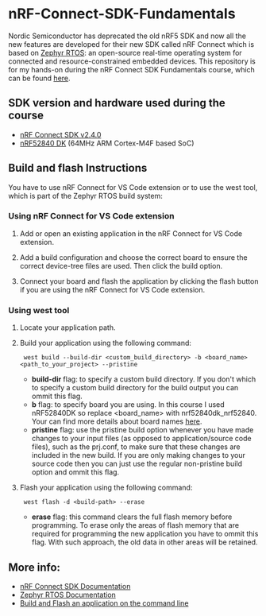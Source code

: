 # nRF-Connect-SDK-Fundamentals
Nordic Semiconductor has deprecated the old nRF5 SDK and now all the new features are developed for their new SDK called nRF Connect which is based on [Zephyr RTOS](https://github.com/zephyrproject-rtos/zephyr): an open-source real-time operating system for connected and resource-constrained embedded devices. This repository is for my hands-on during the nRF Connect SDK Fundamentals course, which can be found [here](https://academy.nordicsemi.com/courses/nrf-connect-sdk-fundamentals/).

## SDK version and hardware used during the course 
- [nRF Connect SDK v2.4.0](https://developer.nordicsemi.com/nRF_Connect_SDK/doc/2.4.0/nrf/index.html)
- [nRF52840 DK](https://www.nordicsemi.com/Products/Development-hardware/nrf52840-dk) (64MHz ARM Cortex-M4F based SoC)

## Build and flash Instructions
You have to use nRF Connect for VS Code extension or to use the west tool, which is part of the Zephyr RTOS build system:

### Using nRF Connect for VS Code extension ###
1. Add or open an existing application in the nRF Connect for VS Code extension.

2. Add a build configuration and choose the correct board to ensure the correct device-tree files are used. Then click the build option. 

3. Connect your board and flash the application by clicking the flash button if you are using the nRF Connect for VS Code extension.

### Using west tool ###
1. Locate your application path.
2. Build your application using the following command:

        west build --build-dir <custom_build_directory> -b <board_name> <path_to_your_project> --pristine

   - **build-dir** flag: to specify a custom build directory. If you don't which to specify a custom build directory for the build output you can ommit this flag.
   - **b** flag: to specify board you are using. In this course I used nRF52840DK so replace <board_name> with nrf52840dk_nrf52840. Your can find more details about board names [here](https://developer.nordicsemi.com/nRF_Connect_SDK/doc/2.4.0/nrf/app_dev/board_support/index.html#gs-programming-board-names).
   - **pristine** flag: use the pristine build option whenever you have made changes to your input files (as opposed to application/source code files), such as the prj.conf, to make sure that these changes are included in the new build. If you are only making changes to your source code then you can just use the regular non-pristine build option and ommit this flag.

3. Flash your application using the following command:
        
        west flash -d <build-path> --erase

    - **erase** flag: this command clears the full flash memory before programming. To erase only the areas of flash memory that are required for programming the new application you have to ommit this flag. With such approach, the old data in other areas will be retained.

## More info:
- [nRF Connect SDK Documentation](https://developer.nordicsemi.com/nRF_Connect_SDK/doc/latest/nrf/index.html)
- [Zephyr RTOS Documentation](https://docs.zephyrproject.org/latest/)
- [Build and Flash an application on the command line](https://developer.nordicsemi.com/nRF_Connect_SDK/doc/2.4.0/nrf/getting_started/programming.html)
